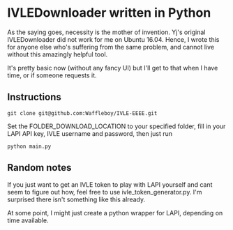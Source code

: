 # IVLEDownloader written in Python

As the saying goes, necessity is the mother of invention. Yj's original IVLEDownloader did not work for me on Ubuntu 16.04. Hence, I wrote this for anyone else who's suffering from the same problem, and cannot live without this amazingly helpful tool.

It's pretty basic now (without any fancy UI) but I'll get to that when I have time, or if someone requests it.

## Instructions

```
git clone git@github.com:Waffleboy/IVLE-EEEE.git
```

Set the FOLDER_DOWNLOAD_LOCATION to your specified folder, fill in your LAPI API key, IVLE username and password, then just run
```
python main.py
```

## Random notes

If you just want to get an IVLE token to play with LAPI yourself and cant seem to figure out how, feel free to use ivle_token_generator.py. I'm surprised there isn't something like this already.

At some point, I might just create a python wrapper for LAPI, depending on time available.
